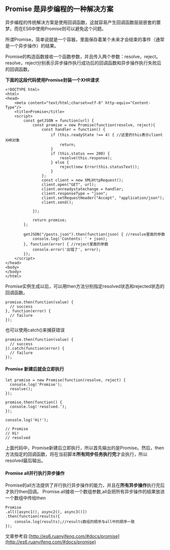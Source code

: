 ## Promise 是异步编程的一种解决方案
异步编程的传统解决方案是使用回调函数，这就容易产生回调函数层层嵌套的噩梦。而在ES6中使用Promise则可以避免这个问题。

所谓Promise，简单说就是一个容器，里面保存着某个未来才会结束的事件（通常是一个异步操作）的结果。

Promise的构造函数接收一个函数参数，并且传入两个参数：resolve，reject。resolve，reject分别表示异步操作执行成功后的回调函数和异步操作执行失败后的回调函数。

**下面的这段代码使用Promise封装一个XHR请求**
```
<!DOCTYPE html>
<html>
<head>
    <meta content="text/html;charset=utf-8" http-equiv="Content-Type"/>
    <title>Promise</title>
    <script>
        const getJSON = function(url) {
            const promise = new Promise(function(resolve, reject){
                const handler = function() {
                    if (this.readyState !== 4) { //这里的this表示client XHR对象
                        return;
                    }
                    if (this.status === 200) {
                        resolve(this.response);
                    } else {
                        reject(new Error(this.statusText));
                    }
                };
                const client = new XMLHttpRequest();
                client.open("GET", url);
                client.onreadystatechange = handler;
                client.responseType = "json";
                client.setRequestHeader("Accept", "application/json");
                client.send();

            });

            return promise;
        };

        getJSON("/posts.json").then(function(json) { //resolve里面的参数
            console.log('Contents: ' + json);
        }, function(error) { //reject里面的参数
            console.error('出错了', error);
        });
    </script>
</head>
<body>
</body>
</html>
```
Promise实例生成以后，可以用then方法分别指定resolved状态和rejected状态的回调函数。
```
promise.then(function(value) {
  // success
}, function(error) {
  // failure
});
```
也可以使用catch()来捕获错误
```
promise.then(function(value) {
  // success
}).catch(function(error) {
  // failure
});
```

#### Promise 新建后就会立即执行
```
let promise = new Promise(function(resolve, reject) {
  console.log('Promise');
  resolve();
});

promise.then(function() {
  console.log('resolved.');
});

console.log('Hi!');

// Promise
// Hi!
// resolved
```
上面代码中，Promise新建后立即执行，所以首先输出的是Promise。然后，then方法指定的回调函数，将在当前脚本**所有同步任务执行完**才会执行，所以resolved最后输出。

#### Promise all并行执行异步操作

Promise的all方法提供了并行执行异步操作的能力，并且在**所有异步操作**执行完后才执行then回调。
Promise.all接收一个数组参数,all会把所有异步操作的结果放进一个数组中传给then

```
Promise
.all([async1(), async2(), async3()])
.then(function(results){
    console.log(results);//results数组的顺序与all中的顺序一致
});
```

文章参考自:[http://es6.ruanyifeng.com/#docs/promise](http://es6.ruanyifeng.com/#docs/promise)